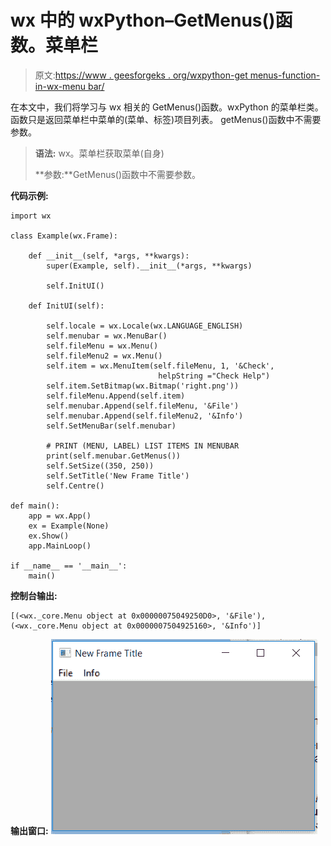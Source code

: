 # wx 中的 wxPython–GetMenus()函数。菜单栏

> 原文:[https://www . geesforgeks . org/wxpython-get menus-function-in-wx-menu bar/](https://www.geeksforgeeks.org/wxpython-getmenus-function-in-wx-menubar/)

在本文中，我们将学习与 wx 相关的 GetMenus()函数。wxPython 的菜单栏类。函数只是返回菜单栏中菜单的(菜单、标签)项目列表。
getMenus()函数中不需要参数。

> **语法:** wx。菜单栏获取菜单(自身)
> 
> **参数:**GetMenus()函数中不需要参数。

**代码示例:**

```
import wx

class Example(wx.Frame):

    def __init__(self, *args, **kwargs):
        super(Example, self).__init__(*args, **kwargs)

        self.InitUI()

    def InitUI(self):

        self.locale = wx.Locale(wx.LANGUAGE_ENGLISH)
        self.menubar = wx.MenuBar()
        self.fileMenu = wx.Menu()
        self.fileMenu2 = wx.Menu()
        self.item = wx.MenuItem(self.fileMenu, 1, '&Check', 
                                 helpString ="Check Help")
        self.item.SetBitmap(wx.Bitmap('right.png'))
        self.fileMenu.Append(self.item)
        self.menubar.Append(self.fileMenu, '&File')
        self.menubar.Append(self.fileMenu2, '&Info')
        self.SetMenuBar(self.menubar)

        # PRINT (MENU, LABEL) LIST ITEMS IN MENUBAR
        print(self.menubar.GetMenus())
        self.SetSize((350, 250))
        self.SetTitle('New Frame Title')
        self.Centre()

def main():
    app = wx.App()
    ex = Example(None)
    ex.Show()
    app.MainLoop()

if __name__ == '__main__':
    main()
```

**控制台输出:**

```
[(<wx._core.Menu object at 0x00000075049250D0>, '&File'), (<wx._core.Menu object at 0x0000007504925160>, '&Info')]

```

**输出窗口:**
![](img/ff44129610e55856bef9ea2a6ff547ad.png)